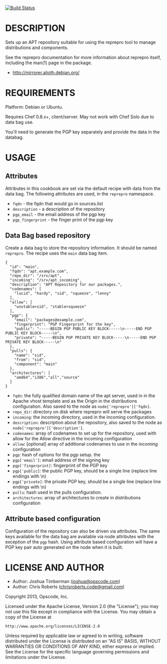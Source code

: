 [![Build Status](https://secure.travis-ci.org/jesseadams/reprepro.png?branch=master)](http://travis-ci.org/jesseadams/reprepro)

DESCRIPTION
===========

Sets up an APT repository suitable for using the reprepro tool to
manage distributions and components.

See the reprepro documentation for more information about reprepro
itself, including the man(1) page in the package.

* http://mirrorer.alioth.debian.org/

REQUIREMENTS
============

Platform: Debian or Ubuntu.

Requires Chef 0.8.x+, client/server. May not work with Chef Solo due
to data bag use.

You'll need to generate the PGP key separately and provide the data in
the databag.

USAGE
=====

Attributes
----------

Attributes in this cookbook are set via the default recipe with data
from the data bag. The following attributes are used, in the
`reprepro` namespace.

* `fqdn` - the fqdn that would go in sources.list
* `description` - a description of the repository
* `pgp_email` - the email address of the pgp key
* `pgp_fingerprint` - the finger print of the pgp key

Data Bag based repository
-------------------------

Create a data bag to store the repository information. It should be
named `reprepro`. The recipe uses the `main` data bag item.

    {
      "id": "main",
      "fqdn": "apt.example.com",
      "repo_dir": "/srv/apt",
      "incoming": "/srv/apt_incoming",
      "description": "APT Repository for our packages.",
      "codenames": [
        "lucid", "hardy", "sid", "squeeze", "lenny"
      ],
      "allow": [
        "unstable>sid", "stable>squeeze"
      ],
      "pgp": {
        "email": "packages@example.com",
        "fingerprint": "PGP Fingerprint for the key",
        "public": "-----BEGIN PGP PUBLIC KEY BLOCK-----\n-----END PGP PUBLIC KEY BLOCK-----\n",
        "private": "-----BEGIN PGP PRIVATE KEY BLOCK-----\n-----END PGP PRIVATE KEY BLOCK-----\n"
      },
      "pulls": {
        "name": "sid",
        "from": "sid",
        "component": "main"
      },
      "architectures": [
        "amd64","i386","all","source"
      ]
    }

* `fqdn`: the fully qualified domain name of the apt server, used in
  in the Apache vhost template and as the Origin in the distributions
  configuration. Also saved to the node as
  `node['reprepro']['fqdn]`.
* `repo_dir`: directory on disk where reprepro will serve the packages
* `incoming`: the incoming directory, used in the incoming
  configuration.
* `description`: description about the repository, also saved to the
  node as `node['reprepro']['description']`.
* `codenames`: array of codenames to set up for the repository, used
  with allow for the Allow directive in the incoming configuration
* `allow`: [optional] array of additional codenames to use in the incoming
  configuration
* `pgp`: hash of options for the pgp setup. the
* `pgp['email']`: email address of the signing key
* `pgp['fingerprint]`: fingerprint of the PGP key
* `pgp['public]`: the public PGP key, should be a single line
  (replace line endings with \n)
* `pgp['private]`: the private PGP key, should be a single line
  (replace line endings with \n)
* `pulls`: hash used in the pulls configuration.
* `architectures`: array of architectures to create in distributions configuration

Attribute based configuration
-----------------------------

Configuration of the repository can also be driven via
attributes. The same keys available for the data bag are
available via node attributes with the exception of the
`pgp` hash. Using attribute based configuration will have
a PGP key pair auto generated on the node when it is built.

LICENSE AND AUTHOR
==================

- Author: Joshua Timberman (<joshua@opscode.com>)
- Author: Chris Roberts (<chrisroberts.code@gmail.com>)

Copyright 2013, Opscode, Inc.

Licensed under the Apache License, Version 2.0 (the "License");
you may not use this file except in compliance with the License.
You may obtain a copy of the License at

    http://www.apache.org/licenses/LICENSE-2.0

Unless required by applicable law or agreed to in writing, software
distributed under the License is distributed on an "AS IS" BASIS,
WITHOUT WARRANTIES OR CONDITIONS OF ANY KIND, either express or implied.
See the License for the specific language governing permissions and
limitations under the License.
